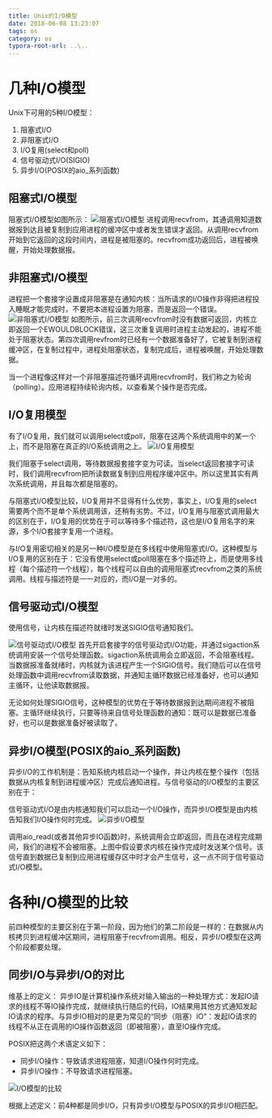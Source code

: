 ```yaml
---
title: Unix的I/O模型
date: 2018-06-08 13:23:07
tags: os
category: os
typora-root-url: ..\..
---
```

# 几种I/O模型

Unix下可用的5种I/O模型：
1. 阻塞式I/O
2. 非阻塞式I/O
3. I/O复用(select和poll)
4. 信号驱动式I/O(SIGIO)
5. 异步I/O(POSIX的aio_系列函数)

## 阻塞式I/O模型
阻塞式I/O模型如图所示：
![阻塞式I/O模型](/pics/bio.png)
进程调用recvfrom，其通调用知道数据报到达且被复制到应用进程的缓冲区中或者发生错误才返回。从调用recvfrom开始到它返回的这段时间内，进程是被阻塞的。recvfrom成功返回后，进程被唤醒，开始处理数据报。




## 非阻塞式I/O模型
进程把一个套接字设置成非阻塞是在通知内核：当所请求的I/O操作非得把进程投入睡眠才能完成时，不要把本进程设置为阻塞，而是返回一个错误。
![非阻塞式I/O模型](/pics/non-block-io.png)
如图所示，前三次调用recvfrom时没有数据可返回，内核立即返回一个EWOULDBLOCK错误，这三次重复调用时进程主动发起的，进程不能处于阻塞状态。第四次调用revfrom时已经有一个数据准备好了，它被复制到进程缓冲区，在复制过程中，进程处阻塞状态，复制完成后，进程被唤醒，开始处理数据。

当一个进程像这样对一个非阻塞描述符循环调用recvfrom时，我们称之为轮询（polling）。应用进程持续轮询内核，以查看某个操作是否完成。

## I/O复用模型
有了I/O复用，我们就可以调用select或poll，阻塞在这两个系统调用中的某一个上，而不是阻塞在真正的I/O系统调用之上。
![I/O复用模型](/pics/io-multiuse.png)

我们阻塞于select调用，等待数据报套接字变为可读。当select返回套接字可读时，我们调用recvfrom把所读数据复制到应用程序缓冲区中。所以这里其实有两次系统调用，并且每次都是阻塞的。

与阻塞式I/O模型比较，I/O复用并不显得有什么优势，事实上，I/O复用的select需要两个而不是单个系统调用该，还稍有劣势。不过，I/O复用与阻塞式调用最大的区别在于，I/O复用的优势在于可以等待多个描述符，这也是I/O复用名字的来源，多个I/O套接字复用一个进程。

与I/O复用密切相关的是另一种I/O模型是在多线程中使用阻塞式I/O。这种模型与I/O复用的区别在于：它没有使用select或poll阻塞在多个描述符上，而是使用多线程（每个描述符一个线程），每个线程可以自由的调用阻塞式recvfrom之类的系统调用。线程与描述符是一一对应的，而I/O是一对多的。

## 信号驱动式I/O模型
使用信号，让内核在描述符就绪时发送SIGIO信号通知我们。

![信号驱动式I/O模型](/pics/signal-driven.png)
首先开启套接字的信号驱动式I/O功能，并通过sigaction系统调用安装一个信号处理函数。sigaction系统调用会立即返回，不会阻塞线程。当数据报准备就绪时，内核就为该进程产生一个SIGIO信号。我们随后可以在信号处理函数中调用recvfrom读取数据，并通知主循环数据已经准备好，也可以通知主循环，让他读取数据报。

无论如何处理SIGIO信号，这种模型的优势在于等待数据报到达期间进程不被阻塞。主循环继续执行，只要等待来自信号处理函数的通知：既可以是数据已准备好，也可以是数据准备好被读取了。


## 异步I/O模型(POSIX的aio_系列函数)
异步I/O的工作机制是：告知系统内核启动一个操作，并让内核在整个操作（包括数据从内核复制到进程缓冲区）完成后通知进程。与信号驱动的I/O模型的主要区别在于：

信号驱动式I/O是由内核通知我们可以启动一个I/O操作，而异步I/O模型是由内核告知我们I/O操作何时完成。
![异步I/O模型](/pics/async-io.png)

调用aio_read(或者其他异步IO函数)时，系统调用会立即返回，而且在进程完成期间，我们的进程不会被阻塞。上图中假设要求内核在操作完成时发送某个信号。该信号直到数据已复制到应用进程缓存区中时才会产生信号，这一点不同于信号驱动式I/O模型。

# 各种I/O模型的比较
前四种模型的主要区别在于第一阶段，因为他们的第二阶段是一样的：在数据从内核拷贝到进程缓冲区期间，进程阻塞于recvfrom调用。相反，异步I/O模型在这两个阶段都要处理。

## 同步I/O与异步I/O的对比
维基上的定义：
异步IO是计算机操作系统对输入输出的一种处理方式：发起IO请求的线程不等IO操作完成，就继续执行随后的代码，IO结果用其他方式通知发起IO请求的程序。与异步IO相对的是更为常见的“同步（阻塞）IO”：发起IO请求的线程不从正在调用的IO操作函数返回（即被阻塞），直至IO操作完成。

POSIX把这两个术语定义如下：
+ 同步I/O操作：导致请求进程阻塞，知道I/O操作何时完成。
+ 异步I/O操作：不导致请求进程阻塞。

![I/O模型的比较](/pics/io-compare.png)

根据上述定义：前4种都是同步I/O，只有异步I/O模型与POSIX的异步I/O相匹配。

